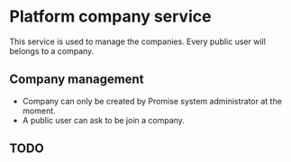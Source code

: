 # Platform company service

This service is used to manage the companies. Every public user will belongs to a company.

## Company management

* Company can only be created by Promise system administrator at the moment.
* A public user can ask to be join a company.

## TODO

